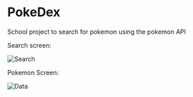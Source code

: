 # PokeDex
School project to search for pokemon using the pokemon API

Search screen:

![Search](https://github.com/joaoparedes1/PokeDex/assets/88410604/da22d3a4-00f1-4b7d-b095-c61d8852bb56)


Pokemon Screen:

![Data](https://github.com/joaoparedes1/PokeDex/assets/88410604/7e8bdc80-76ae-4bd0-879a-bf778ea07c7a)

